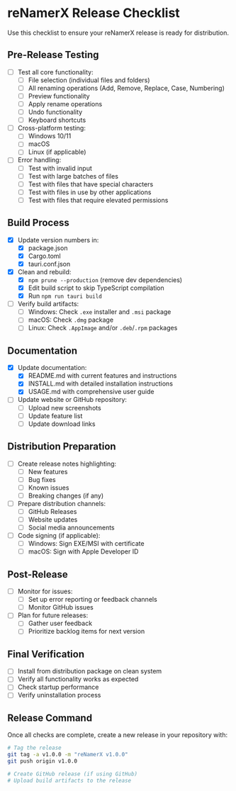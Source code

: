# reNamerX Release Checklist

Use this checklist to ensure your reNamerX release is ready for distribution.

## Pre-Release Testing

- [ ] Test all core functionality:
  - [ ] File selection (individual files and folders)
  - [ ] All renaming operations (Add, Remove, Replace, Case, Numbering)
  - [ ] Preview functionality
  - [ ] Apply rename operations
  - [ ] Undo functionality
  - [ ] Keyboard shortcuts

- [ ] Cross-platform testing:
  - [ ] Windows 10/11
  - [ ] macOS
  - [ ] Linux (if applicable)

- [ ] Error handling:
  - [ ] Test with invalid input
  - [ ] Test with large batches of files
  - [ ] Test with files that have special characters
  - [ ] Test with files in use by other applications
  - [ ] Test with files that require elevated permissions

## Build Process

- [x] Update version numbers in:
  - [x] package.json
  - [x] Cargo.toml
  - [x] tauri.conf.json

- [x] Clean and rebuild:
  - [x] `npm prune --production` (remove dev dependencies)
  - [x] Edit build script to skip TypeScript compilation
  - [x] Run `npm run tauri build`

- [ ] Verify build artifacts:
  - [ ] Windows: Check `.exe` installer and `.msi` package
  - [ ] macOS: Check `.dmg` package
  - [ ] Linux: Check `.AppImage` and/or `.deb`/`.rpm` packages

## Documentation

- [x] Update documentation:
  - [x] README.md with current features and instructions
  - [x] INSTALL.md with detailed installation instructions
  - [x] USAGE.md with comprehensive user guide

- [ ] Update website or GitHub repository:
  - [ ] Upload new screenshots
  - [ ] Update feature list
  - [ ] Update download links

## Distribution Preparation

- [ ] Create release notes highlighting:
  - [ ] New features
  - [ ] Bug fixes
  - [ ] Known issues
  - [ ] Breaking changes (if any)

- [ ] Prepare distribution channels:
  - [ ] GitHub Releases
  - [ ] Website updates
  - [ ] Social media announcements

- [ ] Code signing (if applicable):
  - [ ] Windows: Sign EXE/MSI with certificate
  - [ ] macOS: Sign with Apple Developer ID

## Post-Release

- [ ] Monitor for issues:
  - [ ] Set up error reporting or feedback channels
  - [ ] Monitor GitHub issues

- [ ] Plan for future releases:
  - [ ] Gather user feedback
  - [ ] Prioritize backlog items for next version

## Final Verification

- [ ] Install from distribution package on clean system
- [ ] Verify all functionality works as expected
- [ ] Check startup performance
- [ ] Verify uninstallation process

## Release Command

Once all checks are complete, create a new release in your repository with:

```bash
# Tag the release
git tag -a v1.0.0 -m "reNamerX v1.0.0"
git push origin v1.0.0

# Create GitHub release (if using GitHub)
# Upload build artifacts to the release
``` 